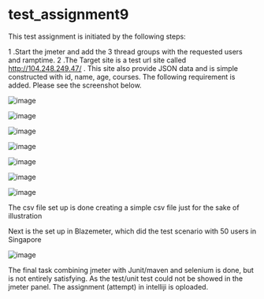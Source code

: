# test_assignment9

This test assignment is initiated by the following steps:

1 .Start the jmeter and add the 3 thread groups with the requested users and ramptime. 
2 .The Target site is a test url site called http://104.248.249.47/ . This site also provide JSON data and is simple constructed with id, name, age, courses. The following requirement is added. Please see the screenshot below.



![image](https://user-images.githubusercontent.com/40825848/55681642-e1996080-5928-11e9-81c2-1835e923dbba.png)


![image](https://user-images.githubusercontent.com/40825848/55681648-02fa4c80-5929-11e9-81a7-4181a30a97f5.png)

![image](https://user-images.githubusercontent.com/40825848/55681652-173e4980-5929-11e9-901a-358a01d5f255.png)


![image](https://user-images.githubusercontent.com/40825848/55681660-3fc64380-5929-11e9-9933-42bae97079af.png)


![image](https://user-images.githubusercontent.com/40825848/55681666-5076b980-5929-11e9-96f9-d6f1354e2eb3.png)


![image](https://user-images.githubusercontent.com/40825848/55681670-5cfb1200-5929-11e9-93d4-e591aa3f6b98.png)


![image](https://user-images.githubusercontent.com/40825848/55681784-b1eb5800-592a-11e9-996e-6c8d2f47585d.png)

The csv file set up is done creating a simple csv file just for the sake of illustration


Next is the set up in Blazemeter, which did the test scenario with 50 users in Singapore 


![image](https://user-images.githubusercontent.com/40825848/55681796-c596be80-592a-11e9-9570-3f25d2190978.png)

The final task combining jmeter with Junit/maven and selenium is done, but is not entirely satisfying. As the test/unit test could not be showed in the jmeter panel. The assignment (attempt) in intelliji is oploaded. 
 
